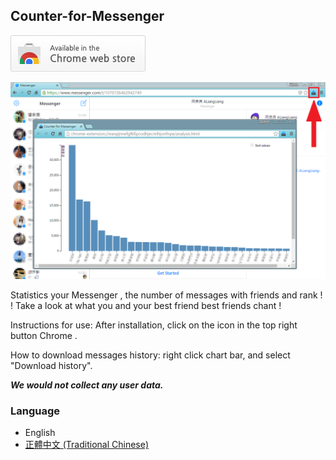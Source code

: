 ## Counter-for-Messenger

[![Install from Chrome Web Store](https://raw.githubusercontent.com/ALiangLiang/Counter-for-Messenger/master/tryitnowbutton_small.png)](https://chrome.google.com/webstore/detail/ldlagicdigidgnhniajpmoddkoakdoca)

![DEMO](https://raw.githubusercontent.com/ALiangLiang/Counter-for-Messenger/master/screenshots/main.png)

Statistics your Messenger , the number of messages with friends and rank ! !
Take a look at what you and your best friend best friends chant !

Instructions for use:
After installation, click on the icon in the top right button Chrome .

How to download messages history:
right click chart bar, and select "Download history".

***We would not collect any user data.***

### Language

- English
- [正體中文 (Traditional Chinese)](README-zh-TW.md)
